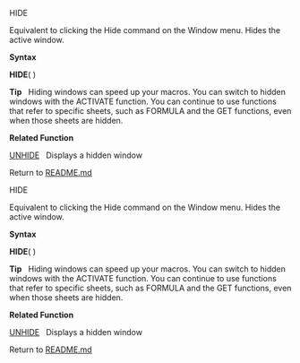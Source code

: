 HIDE

Equivalent to clicking the Hide command on the Window menu. Hides the
active window.

**Syntax**

**HIDE**( )

**Tip**   Hiding windows can speed up your macros. You can switch to
hidden windows with the ACTIVATE function. You can continue to use
functions that refer to specific sheets, such as FORMULA and the GET
functions, even when those sheets are hidden.

**Related Function**

[UNHIDE](UNHIDE.md)   Displays a hidden window



Return to [README.md](README.md)

HIDE

Equivalent to clicking the Hide command on the Window menu. Hides the
active window.

**Syntax**

**HIDE**( )

**Tip**   Hiding windows can speed up your macros. You can switch to
hidden windows with the ACTIVATE function. You can continue to use
functions that refer to specific sheets, such as FORMULA and the GET
functions, even when those sheets are hidden.

**Related Function**

[UNHIDE](UNHIDE.md)   Displays a hidden window



Return to [README.md](README.md)


